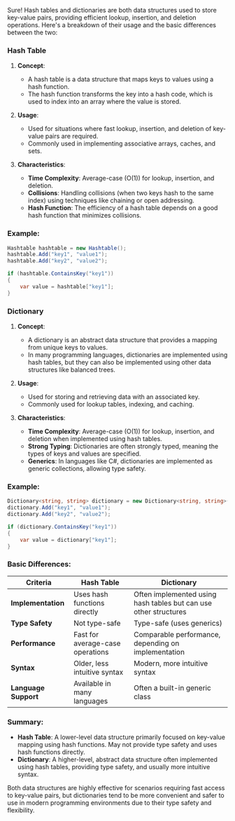 Sure! Hash tables and dictionaries are both data structures used to store key-value pairs, providing efficient lookup, insertion, and deletion operations. Here's a breakdown of their usage and the basic differences between the two:

### Hash Table

1. **Concept**:
   - A hash table is a data structure that maps keys to values using a hash function.
   - The hash function transforms the key into a hash code, which is used to index into an array where the value is stored.

2. **Usage**:
   - Used for situations where fast lookup, insertion, and deletion of key-value pairs are required.
   - Commonly used in implementing associative arrays, caches, and sets.

3. **Characteristics**:
   - **Time Complexity**: Average-case \(O(1)\) for lookup, insertion, and deletion.
   - **Collisions**: Handling collisions (when two keys hash to the same index) using techniques like chaining or open addressing.
   - **Hash Function**: The efficiency of a hash table depends on a good hash function that minimizes collisions.

### Example:
```csharp
Hashtable hashtable = new Hashtable();
hashtable.Add("key1", "value1");
hashtable.Add("key2", "value2");

if (hashtable.ContainsKey("key1"))
{
    var value = hashtable["key1"];
}
```

### Dictionary

1. **Concept**:
   - A dictionary is an abstract data structure that provides a mapping from unique keys to values.
   - In many programming languages, dictionaries are implemented using hash tables, but they can also be implemented using other data structures like balanced trees.

2. **Usage**:
   - Used for storing and retrieving data with an associated key.
   - Commonly used for lookup tables, indexing, and caching.

3. **Characteristics**:
   - **Time Complexity**: Average-case \(O(1)\) for lookup, insertion, and deletion when implemented using hash tables.
   - **Strong Typing**: Dictionaries are often strongly typed, meaning the types of keys and values are specified.
   - **Generics**: In languages like C#, dictionaries are implemented as generic collections, allowing type safety.

### Example:
```csharp
Dictionary<string, string> dictionary = new Dictionary<string, string>();
dictionary.Add("key1", "value1");
dictionary.Add("key2", "value2");

if (dictionary.ContainsKey("key1"))
{
    var value = dictionary["key1"];
}
```

### Basic Differences:

| Criteria           | Hash Table                         | Dictionary                      |
|--------------------|------------------------------------|---------------------------------|
| **Implementation** | Uses hash functions directly       | Often implemented using hash tables but can use other structures |
| **Type Safety**    | Not type-safe                      | Type-safe (uses generics)       |
| **Performance**    | Fast for average-case operations   | Comparable performance, depending on implementation |
| **Syntax**         | Older, less intuitive syntax       | Modern, more intuitive syntax   |
| **Language Support**| Available in many languages       | Often a built-in generic class  |

### Summary:
- **Hash Table**: A lower-level data structure primarily focused on key-value mapping using hash functions. May not provide type safety and uses hash functions directly.
- **Dictionary**: A higher-level, abstract data structure often implemented using hash tables, providing type safety, and usually more intuitive syntax.

Both data structures are highly effective for scenarios requiring fast access to key-value pairs, but dictionaries tend to be more convenient and safer to use in modern programming environments due to their type safety and flexibility.
